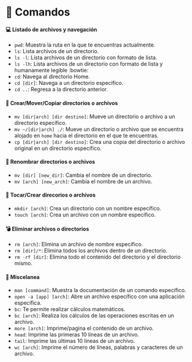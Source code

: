 # :rocket: Comandos

#### :computer: Listado de archivos y navegación
* `pwd`: Muestra la ruta en la que te encuentras actualmente.
* `ls`: Lista archivos de un directorio.
* `ls -l`: Lista archivos de un directorio con formato de lista.
* `ls -lh`: Lista archivos de un directorio con formato de lista y humanamente legible :bowtie:
* `cd`: Navega al directorio Home.
* `cd [dir]`: Navega a un directorio específico.
* `cd ..`: Regresa a la directorio anterior.

#### :floppy_disk: Crear/Mover/Copiar directorios o archivos
* `mv [dir|arch] [dir destino]`: Mueve un directorio o archivo a un directorio específico.
* `mv ~/[dir|arch] ./`: Mueve un directorio o archivo que se encuentra alojado en `home` hacia el directorio en el que te encuentras.
* `cp [dir|arch] [dir destino]`: Crea una copia del directorio o archivo original en un directorio específico.

#### :file_folder: Renombrar directorios o archivos
* `mv [dir] [new_dir]`: Cambia el nombre de un directorio.
* `mv [arch] [new_arch]`: Cambia el nombre de un archivo.

#### :open_file_folder: Tocar/Crear direcorios o archivos
* `mkdir [arch]`: Crea un directorio con un nombre específico.
* `touch [arch]`: Crea un archivo con un nombre específico.

#### :bomb: Eliminar archivos o directorios
* `rm [arch]`: Elimina un archivo de nombre específico.
* `rm [dir]/*`: Elimina todos los archivos dentro de un directorio.
* `rm -rf [dir]`: Elimina todo el contenido del directorio y el directorio mismo.

#### :crystal_ball: Miscelanea
* `man [command]`: Muestra la documentación de un comando específico.
* `open -a [app] [arch]`: Abre un archivo específico con una aplicación específica.
* `bc`: Te permite realizar cálculos matemáticos.
* `bc [arch]`: Realiza los cálculos de las operaciones escritas en un archivo.
* `more [arch]`: Imprime/pagina el contenido de un archivo.
* `head`: Imprime las primeras 10 líneas de un archivo.
*  `tail`: Imprime las últimas 10 líneas de un archivo.
* `wc [arch]`: Imprime el número de líneas, palabras y caracteres de un archivo.
